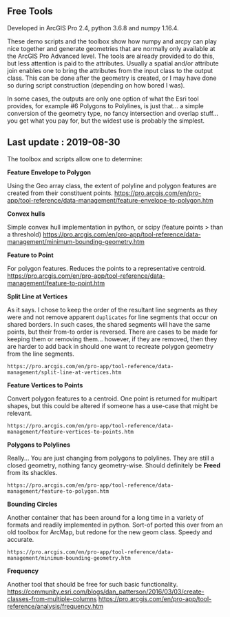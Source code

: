 ## Free Tools ##

Developed in ArcGIS Pro 2.4, python 3.6.8 and numpy 1.16.4.

These demo scripts and the toolbox show how numpy and arcpy can play nice together and generate geometries that are normally only available at the ArcGIS Pro Advanced level.  The tools are already provided to do this, but less attention is paid to the attributes.  Usually a spatial and/or attribute join enables one to bring the attributes from the input class to the output class.  This can be done after the geometry is created, or I may have done so during script construction (depending on how bored I was).

In some cases, the outputs are only one option of what the Esri tool provides, for example #6 Polygons to Polylines, is just that... a simple conversion of the geometry type, no fancy intersection and overlap stuff... you get what you pay for, but the widest use is probably the simplest.


## Last update : 2019-08-30 ##

The toolbox and scripts allow one to determine:

**Feature Envelope to Polygon**

Using the Geo array class, the extent of polyline and polygon features are created from their constituent points.
    https://pro.arcgis.com/en/pro-app/tool-reference/data-management/feature-envelope-to-polygon.htm

**Convex hulls**

Simple convex hull implementation in python, or scipy (feature points > than a threshold)
    https://pro.arcgis.com/en/pro-app/tool-reference/data-management/minimum-bounding-geometry.htm

**Feature to Point**

For polygon features.  Reduces the points to a representative centroid.
    https://pro.arcgis.com/en/pro-app/tool-reference/data-management/feature-to-point.htm

**Split Line at Vertices**

As it says.  I chose to keep the order of the resultant line segments as they were and not remove apparent `duplicates` for line segments that occur on shared borders.  In such cases, the shared segments will have the same points, but their from-to order is reversed.  There are cases to be made for keeping them or removing them... however, if they are removed, then they are harder to add back in should one want to recreate polygon geometry from the line segments.

    https://pro.arcgis.com/en/pro-app/tool-reference/data-management/split-line-at-vertices.htm

**Feature Vertices to Points**

Convert polygon features to a centroid.  One point is returned for multipart shapes, but this could be altered if someone has a use-case that might be relevant.

    https://pro.arcgis.com/en/pro-app/tool-reference/data-management/feature-vertices-to-points.htm

**Polygons to Polylines**

Really... You are just changing from polygons to polylines.  They are still a closed geometry, nothing fancy geometry-wise.  Should definitely be **Freed** from its shackles.

    https://pro.arcgis.com/en/pro-app/tool-reference/data-management/feature-to-polygon.htm

**Bounding Circles**

Another container that has been around for a long time in a variety of formats and readily implemented in python.  Sort-of ported this over from an old toolbox for ArcMap, but redone for the new geom class.  Speedy and accurate.

    https://pro.arcgis.com/en/pro-app/tool-reference/data-management/minimum-bounding-geometry.htm

**Frequency**

Another tool that should be free for such basic functionality.
    https://community.esri.com/blogs/dan_patterson/2016/03/03/create-classes-from-multiple-columns
    https://pro.arcgis.com/en/pro-app/tool-reference/analysis/frequency.htm



